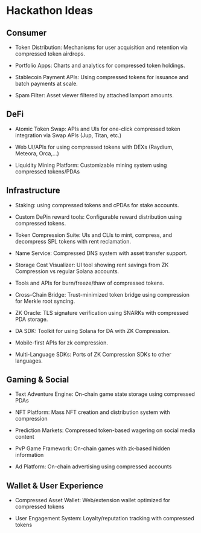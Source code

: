 # Hackathon Ideas

## Consumer

- Token Distribution: Mechanisms for user acquisition and retention via compressed token airdrops.

- Portfolio Apps: Charts and analytics for compressed token holdings.

- Stablecoin Payment APIs: Using compressed tokens for issuance and batch payments at scale.

- Spam Filter: Asset viewer filtered by attached lamport amounts.

## DeFi

- Atomic Token Swap: APIs and UIs for one-click compressed token integration via Swap APIs (Jup, Titan, etc.)

- Web UI/APIs for using compressed tokens with DEXs (Raydium, Meteora, Orca,...)

- Liquidity Mining Platform: Customizable mining system using compressed tokens/PDAs

## Infrastructure

- Staking: using compressed tokens and cPDAs for stake accounts.

- Custom DePin reward tools: Configurable reward distribution using compressed tokens.

- Token Compression Suite: UIs and CLIs to mint, compress, and decompress SPL tokens with rent reclamation.

- Name Service: Compressed DNS system with asset transfer support.

- Storage Cost Visualizer: UI tool showing rent savings from ZK Compression vs regular Solana accounts.

- Tools and APIs for burn/freeze/thaw of compressed tokens.

- Cross-Chain Bridge: Trust-minimized token bridge using compression for Merkle root syncing.

- ZK Oracle: TLS signature verification using SNARKs with compressed PDA storage.

- DA SDK: Toolkit for using Solana for DA with ZK Compression.

- Mobile-first APIs for zk compression.

- Multi-Language SDKs: Ports of ZK Compression SDKs to other languages.

## Gaming & Social

- Text Adventure Engine: On-chain game state storage using compressed PDAs

- NFT Platform: Mass NFT creation and distribution system with compression

- Prediction Markets: Compressed token-based wagering on social media content

- PvP Game Framework: On-chain games with zk-based hidden information

- Ad Platform: On-chain advertising using compressed accounts

## Wallet & User Experience

- Compressed Asset Wallet: Web/extension wallet optimized for compressed tokens

- User Engagement System: Loyalty/reputation tracking with compressed tokens
